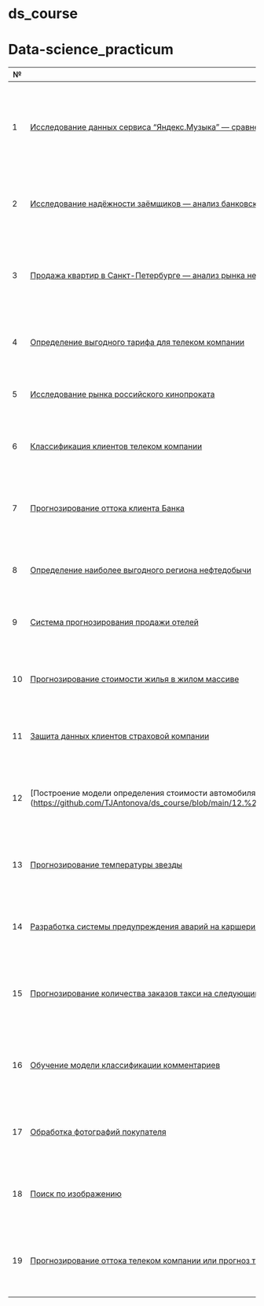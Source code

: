 # ds_course

# Data-science_practicum
| №   | Название проекта                                                                      | Описание                                                                                                   | Инструменты                                       | Цель исследования                                                           | Задачи                                                                     | Спринт                                | Роли                                                   |       |
| --- | ------------------------------------------------------------------------------------- | ---------------------------------------------------------------------------------------------------------- | ------------------------------------------------- | --------------------------------------------------------------------------- | -------------------------------------------------------------------------- | ------------------------------------- | ------------------------------------------------------ | ----- |
| 1   | [Исследование данных сервиса “Яндекс.Музыка” — сравнение пользователей двух городов](https://github.com/TJAntonova/ds_course/blob/main/1.%20%D0%98%D1%81%D1%81%D0%BB%D0%B5%D0%B4%D0%BE%D0%B2%D0%B0%D0%BD%D0%B8%D0%B5%20%D0%B4%D0%B0%D0%BD%D0%BD%D1%8B%D1%85%20%D1%81%D0%B5%D1%80%D0%B2%D0%B8%D1%81%D0%B0%20%E2%80%9C%D0%AF%D0%BD%D0%B4%D0%B5%D0%BA%D1%81.%D0%9C%D1%83%D0%B7%D1%8B%D0%BA%D0%B0%E2%80%9D%20%E2%80%94%20%D1%81%D1%80%D0%B0%D0%B2%D0%BD%D0%B5%D0%BD%D0%B8%D0%B5%20%D0%BF%D0%BE%D0%BB%D1%8C%D0%B7%D0%BE%D0%B2%D0%B0%D1%82%D0%B5%D0%BB%D0%B5%D0%B9%20%D0%B4%D0%B2%D1%83%D1%85%20%D0%B3%D0%BE%D1%80%D0%BE%D0%B4%D0%BE%D0%B2.ipynb)    | Сравнение пользователей двух городов. Проверить данные и сравнить поведение пользователей Москвы и Питера. | Pandas, Python                                    | Выявить различия и сходства в музыкальных предпочтениях пользователей.      | Обработка данных, дубликаты, пропуски, логическая индексация, группировка. | Базовый Python                        | Data Analyst                                           |       |
| 2   | [Исследование надёжности заёмщиков — анализ банковских данных](https://github.com/TJAntonova/ds_course/blob/main/2.%20%D0%98%D1%81%D1%81%D0%BB%D0%B5%D0%B4%D0%BE%D0%B2%D0%B0%D0%BD%D0%B8%D0%B5%20%D0%BD%D0%B0%D0%B4%D1%91%D0%B6%D0%BD%D0%BE%D1%81%D1%82%D0%B8%20%D0%B7%D0%B0%D1%91%D0%BC%D1%89%D0%B8%D0%BA%D0%BE%D0%B2%20%E2%80%94%20%D0%B0%D0%BD%D0%B0%D0%BB%D0%B8%D0%B7%20%D0%B1%D0%B0%D0%BD%D0%BA%D0%BE%D0%B2%D1%81%D0%BA%D0%B8%D1%85%20%D0%B4%D0%B0%D0%BD%D0%BD%D1%8B%D1%85.ipynb)                          | Анализ влияния семейного положения и количества детей на возврат кредита в срок.                           | Pandas, Python                                    | Определить влияние факторов на платёжеспособность клиентов.                 | Обработка данных, дубликаты, пропуски, категоризация, декомпозиция.        | Предобработка данных                  | Data Analyst, Финансовый аналитик                      |       |
| 3   | [Продажа квартир в Санкт-Петербурге — анализ рынка недвижимости](https://github.com/TJAntonova/ds_course/blob/main/3.%20%D0%9F%D1%80%D0%BE%D0%B4%D0%B0%D0%B6%D0%B0%20%D0%BA%D0%B2%D0%B0%D1%80%D1%82%D0%B8%D1%80%20%D0%B2%20%D0%A1%D0%B0%D0%BD%D0%BA%D1%82-%D0%9F%D0%B5%D1%82%D0%B5%D1%80%D0%B1%D1%83%D1%80%D0%B3%D0%B5%20%E2%80%94%20%D0%B0%D0%BD%D0%B0%D0%BB%D0%B8%D0%B7%20%D1%80%D1%8B%D0%BD%D0%BA%D0%B0%20%D0%BD%D0%B5%D0%B4%D0%B2%D0%B8%D0%B6%D0%B8%D0%BC%D0%BE%D1%81%D1%82%D0%B8.ipynb)                        | Определение рыночной стоимости объектов недвижимости и типичных параметров квартир.                        | Matplotlib, Pandas, Python                        | Провести исследование рынка недвижимости в связи с удалённостью от центра.  | Обработка данных, визуализация, построение графиков.                       | Исследовательский анализ данных       | Data Analyst, Fraud-аналитик, Маркетинг-аналитик       |       |
| 4   | [Определение выгодного тарифа для телеком компании](https://github.com/TJAntonova/ds_course/blob/main/4.%20%D0%9E%D0%BF%D1%80%D0%B5%D0%B4%D0%B5%D0%BB%D0%B5%D0%BD%D0%B8%D0%B5%20%D0%B2%D1%8B%D0%B3%D0%BE%D0%B4%D0%BD%D0%BE%D0%B3%D0%BE%20%D1%82%D0%B0%D1%80%D0%B8%D1%84%D0%B0%20%D0%B4%D0%BB%D1%8F%20%D1%82%D0%B5%D0%BB%D0%B5%D0%BA%D0%BE%D0%BC%20%D0%BA%D0%BE%D0%BC%D0%BF%D0%B0%D0%BD%D0%B8%D0%B8.ipynb)                                     | Анализ поведения клиентов и поиск оптимального тарифа.                                                     | Matplotlib, NumPy, Pandas, Python, SciPy          | Рекомендовать оптимальные наборы услуг для пользователей.                   | Предварительный анализ, проверка статистических гипотез.                   | Статистический анализ данных          | Data Analyst, Маркетинг-аналитик, Продуктовый аналитик |       |
| 5   | [Исследование рынка российского кинопроката](https://github.com/TJAntonova/ds_course/blob/main/5.%20%D0%98%D1%81%D1%81%D0%BB%D0%B5%D0%B4%D0%BE%D0%B2%D0%B0%D0%BD%D0%B8%D0%B5%20%D1%80%D1%8B%D0%BD%D0%BA%D0%B0%20%D1%80%D0%BE%D1%81%D1%81%D0%B8%D0%B9%D1%81%D0%BA%D0%BE%D0%B3%D0%BE%20%D0%BA%D0%B8%D0%BD%D0%BE%D0%BF%D1%80%D0%BE%D0%BA%D0%B0%D1%82%D0%B0.ipynb)                                            | Изучить рынок российского кинопроката и выявить текущие тренды.                                            | Matplotlib, Pandas, Python                        | Оценить интерес зрителей к фильмам с государственной поддержкой.            | Анализ текущих трендов.                                                    | Сборный 1                             | Data Analyst, Продуктовый аналитик                     |       |
| 6   | [Классификация клиентов телеком компании](https://github.com/TJAntonova/ds_course/blob/main/6.%20%D0%9A%D0%BB%D0%B0%D1%81%D1%81%D0%B8%D1%84%D0%B8%D0%BA%D0%B0%D0%B8%D1%86%D0%B8%D1%8F%20%D0%BA%D0%BB%D0%B8%D0%B5%D0%BD%D1%82%D0%BE%D0%B2%20%D1%82%D0%B5%D0%BB%D0%B5%D0%BA%D0%BE%D0%BC%20%D0%BA%D0%BE%D0%BC%D0%BF%D0%B0%D0%BD%D0%B8%D0%B8.ipynb)                                               | На основе данных предложить клиенту новый тариф.                                                           | Matplotlib, Pandas, Python, Scikit-learn          | Построить систему для анализа поведения клиентов.                           | Классификация, подбор гиперпараметров, выбор модели.                       | Введение в МО                         | Классификация, Машинное обучение                       |       |
| 7   | [Прогнозирование оттока клиента Банка](https://github.com/TJAntonova/ds_course/blob/main/7.%20%D0%9F%D1%80%D0%BE%D0%B3%D0%BD%D0%BE%D0%B7%D0%B8%D1%80%D0%BE%D0%B2%D0%B0%D0%BD%D0%B8%D0%B5%20%D0%BE%D1%82%D1%82%D0%BE%D0%BA%D0%B0%20%D0%BA%D0%BB%D0%B8%D0%B5%D0%BD%D1%82%D0%B0%20%D0%91%D0%B0%D0%BD%D0%BA%D0%B0.ipynb)                                                  | Спрогнозировать, уйдёт ли клиент из банка в ближайшее время на основе исторических данных.                 | Matplotlib, Pandas, Scikit-learn                  | Сохранить текущих клиентов, выяснив потенциальных уходящих.                 | Классификация, подбор гиперпараметров, выбор модели.                       | Обучение с учителем                   | Классификация, Машинное обучение                       |       |
| 8   | [Определение наиболее выгодного региона нефтедобычи](https://github.com/TJAntonova/ds_course/blob/main/8.%20%D0%9E%D0%BF%D1%80%D0%B5%D0%B4%D0%B5%D0%BB%D0%B5%D0%BD%D0%B8%D0%B5%20%D0%BD%D0%B0%D0%B8%D0%B1%D0%BE%D0%BB%D0%B5%D0%B5%20%D0%B2%D1%8B%D0%B3%D0%BE%D0%B4%D0%BD%D0%BE%D0%B3%D0%BE%20%D1%80%D0%B5%D0%B3%D0%B8%D0%BE%D0%BD%D0%B0%20%D0%BD%D0%B5%D1%84%D1%82%D0%B5%D0%B4%D0%BE%D0%B1%D1%8B%D1%87%D0%B8.ipynb)                                    | На основе данных геологии разведки выбрать район добычи нефти.                                             | Pandas, Scikit-learn, бутстреп                    | Построить модель для определения региона с наибольшей прибылью.             | Регрессия, разработка бизнес-модели.                                       | Машинное обучение в бизнесе           | Финансовый аналитик, Машинное обучение, Регрессия      | <br/> |
| 9   | [Система прогнозирования продажи отелей](https://github.com/TJAntonova/ds_course/blob/main/9.%20%D0%A1%D0%B8%D1%81%D1%82%D0%B5%D0%BC%D0%B0%20%D0%BF%D1%80%D0%BE%D0%B3%D0%BD%D0%BE%D0%B7%D0%B8%D1%80%D0%BE%D0%B2%D0%B0%D0%BD%D0%B8%D1%8F%20%D0%BF%D1%80%D0%BE%D0%B4%D0%B0%D0%B6%D0%B8%20%D0%BE%D1%82%D0%B5%D0%BB%D0%B5%D0%B9.ipynb)                                                | Спрогнозировать, кто из клиентов откажется от брони.                                                       | Matplotlib, NumPy, Pandas, Python, Scikit-learn   | Строится модель прогнозирования отказов клиентов.                           | Классификация, анализ прибыли от внедрения модели.                         | Сборный 2                             | Машинное обучение, Разработка бизнес-модели            | <br/> |
| 10  | [Прогнозирование стоимости жилья в жилом массиве](https://github.com/TJAntonova/ds_course/blob/main/10.%20%D0%9F%D1%80%D0%BE%D0%B3%D0%BD%D0%BE%D0%B7%D0%B8%D1%80%D0%BE%D0%B2%D0%B0%D0%BD%D0%B8%D0%B5%20%D1%81%D1%82%D0%BE%D0%B8%D0%BC%D0%BE%D1%81%D1%82%D0%B8%20%D0%B6%D0%B8%D0%BB%D1%8C%D1%8F%20%D0%B2%20%D0%B6%D0%B8%D0%BB%D0%BE%D0%BC%20%D0%BC%D0%B0%D1%81%D1%81%D0%B8%D0%B2%D0%B5..ipynb)                                       | Определить медианную стоимость квартиры на основе больших данных.                                          | Pandas, Python, Spark                             | Разработка модели по прогнозированию стоимости квартиры.                    | Использование технологий обработки больших данных, регрессия.              | Системы обработки больших данных      | Машинное обучение, Регрессия                           | <br/> |
| 11  | [Защита данных клиентов страховой компании ](https://github.com/TJAntonova/ds_course/blob/main/11.%20%D0%97%D0%B0%D1%89%D0%B8%D1%82%D0%B0%20%D0%BF%D0%B5%D1%80%D1%81%D0%BE%D0%BD%D0%B0%D0%BB%D1%8C%D0%BD%D1%8B%D1%85%20%D0%B4%D0%B0%D0%BD%D0%BD%D1%8B%D1%85%20%D0%BA%D0%BB%D0%B8%D0%B5%D0%BD%D1%82%D0%BE%D0%B2.ipynb)                                            | Разработка модели анонимизации персональных данных.                                                        | NumPy, Python, Scikit-learn                       | Защитить данные клиентов от восстановления.                                 | Линейная алгебра, оценка работы моделей.                                   | Линейная алгебра                      | Машинное обучение, Разработка                          | <br/> |
| 12  | [Построение модели определения стоимости автомобиля] (https://github.com/TJAntonova/ds_course/blob/main/12.%20%D0%9F%D0%BE%D1%81%D1%82%D1%80%D0%BE%D0%B5%D0%BD%D0%B8%D0%B5%20%D0%BC%D0%BE%D0%B4%D0%B5%D0%BB%D0%B8%20%D0%BE%D0%BF%D1%80%D0%B5%D0%B4%D0%B5%D0%BB%D0%B5%D0%BD%D0%B8%D1%8F%20%D1%81%D1%82%D0%BE%D0%B8%D0%BC%D0%BE%D1%81%D1%82%D0%B8%20%D0%B0%D0%B2%D1%82%D0%BE%D0%BC%D0%BE%D0%B1%D0%B8%D0%BB%D1%8F.ipynb)                                    | Разработка системы рекомендации стоимости автомобиля на основе его описания.                               | Pandas, Python, lightgbm                          | Построить модель для определения рыночной стоимости автомобиля.             | Градиентный бустинг, регрессия, работа с историческими данными.            | Численные методы                      | Машинное обучение, Бизнес, Интернет-сервисы            |       |
| 13  | [Прогнозирование температуры звезды ](https://github.com/TJAntonova/ds_course/blob/main/13.%20%D0%9F%D1%80%D0%BE%D0%B3%D0%BD%D0%BE%D0%B7%D0%B8%D1%80%D0%BE%D0%B2%D0%B0%D0%BD%D0%B8%D0%B5%20%D1%82%D0%B5%D0%BC%D0%BF%D0%B5%D1%80%D0%B0%D1%82%D1%83%D1%80%D1%8B%20%D0%B7%D0%B2%D0%B5%D0%B7%D0%B4%D1%8B.ipynb)                                                   | Определить температуру на поверхности звезды на основе косвенных данных.                                   | Pandas, Python, Pytorch                           | Построить модель оценки температуры на поверхности звезды.                  | Нейронные сети, работа с косвенными данными.                               | Методы и алгоритмы машинного обучения | Научный анализ, Машинное обучение                      |       |
| 14  | [Разработка системы предупреждения аварий на каршеринге](https://github.com/TJAntonova/ds_course/blob/main/14.%20%D0%A0%D0%B0%D0%B7%D1%80%D0%B0%D0%B1%D0%BE%D1%82%D0%BA%D0%B0%20%D1%81%D0%B8%D1%81%D1%82%D0%B5%D0%BC%D1%8B%20%D0%BF%D1%80%D0%B5%D0%B4%D1%83%D0%BF%D1%80%D0%B5%D0%B6%D0%B4%D0%B5%D0%BD%D0%B8%D1%8F%20%D0%B0%D0%B2%D0%B0%D1%80%D0%B8%D0%B9%20%D0%BD%D0%B0%20%D0%BA%D0%B0%D1%80%D1%88%D0%B5%D1%80%D0%B8%D0%BD%D0%B3%D0%B5.ipynb)                                | Построить систему предупреждения об аварии клиентам каршеринга.                                            | Pandas, PostgreSQL, SQL, SQLAlchemy, Scikit-learn | Выявить причины возникновения аварий и создать алерт о безопасном вождении. | Анализ исторических данных, синтез признаков.                              | Сборный 3                             | Бизнес, Интернет-сервисы, Машинное обучение            |       |
| 15  | [Прогнозирование количества заказов такси на следующий час](https://github.com/TJAntonova/ds_course/blob/main/15.%20%D0%9F%D1%80%D0%BE%D0%B3%D0%BD%D0%BE%D0%B7%D0%B8%D1%80%D0%BE%D0%B2%D0%B0%D0%BD%D0%B8%D0%B5%20%D0%BE%D0%B1%D1%8A%D0%B5%D0%BC%D0%B0%20%D0%B7%D0%B0%D0%BA%D0%B0%D0%B7%D0%BE%D0%B2(%D1%82%D0%B0%D0%BA%D1%81%D0%B8).ipynb)                             | Разработка системы предсказания объема заказа на основе исторических данных.                               | Pandas, Python, Scikit-learn, statsmodels         | Прогнозировать количество заказов такси на следующий час.                   | Моделирование временных рядов, регрессия, предсказание.                    | Временные ряды                        | Бизнес, Интернет-сервисы, Стартапы                     |       |
| 16  | [Обучение модели классификации комментариев](https://github.com/TJAntonova/ds_course/blob/main/16.%20%D0%9E%D0%B1%D1%83%D1%87%D0%B5%D0%BD%D0%B8%D0%B5%20%D0%BC%D0%BE%D0%B4%D0%B5%D0%BB%D0%B8%20%D0%BA%D0%BB%D0%B0%D1%81%D1%81%D0%B8%D1%84%D0%B8%D0%BA%D0%B0%D1%86%D0%B8%D0%B8%20%D0%BA%D0%BE%D0%BC%D0%BC%D0%B5%D0%BD%D1%82%D0%B0%D1%80%D0%B8%D0%B5%D0%B2.ipynb)                                            | Определение токсичности комментариев для обеспечения модерации в интернет-магазине.                        | BERT, Pandas, Python, nltk, tf-idf                | Создать инструмент для автоматического поиска токсичных комментариев.       | Обработка естественного языка, NLP, модерация сообщений.                   | МО для текстов                        | Интернет-сервисы, Стартапы, Машинное обучение          |       |
| 17  |[ Обработка фотографий покупателя](https://github.com/TJAntonova/ds_course/blob/main/17.%20%D0%9E%D0%B1%D1%80%D0%B0%D0%B1%D0%BE%D1%82%D0%BA%D0%B0%20%D1%84%D0%BE%D1%82%D0%BE%D0%B3%D1%80%D0%B0%D1%84%D0%B8%D0%B9%20%D0%BF%D0%BE%D0%BA%D1%83%D0%BF%D0%B0%D1%82%D0%B5%D0%BB%D1%8F.ipynb)                                                       | Определение возраста по фотографии для анализа покупок и контроля продаж алкоголя.                         | Keras, Python                                     | Построить модель, определяющую приблизительный возраст человека.            | Обработка изображений, компьютерное зрение.                                | Компьютерное зрение                   | Бизнес, Оффлайн, Машинное обучение                     | <br/> |
| 18  |[ Поиск по изображению](https://github.com/TJAntonova/ds_course/blob/main/18.%20%D0%9F%D0%BE%D0%B8%D1%81%D0%BA%20%D0%BF%D0%BE%20%D0%B8%D0%B7%D0%BE%D0%B1%D1%80%D0%B0%D0%B6%D0%B5%D0%BD%D0%B8%D1%8E.ipynb)                                                                  | Разработать простой поиск картинок по текстовому запросу.                                                  | BERT, Keras, Pytorch, Scikit-learn                | Создание модели, соединяющей текстовые данные и изображения.                | Работа с текстом и изображениями, построение гибридной модели.             | Сборный 4                             | Интернет-сервисы, Стартапы, Машинное обучение          | <br/> |
| 19  | [Прогнозирование оттока телеком компании или прогноз температуры стали во время плавки](https://github.com/TJAntonova/ds_course/blob/main/19.%D0%9F%D1%80%D0%BE%D0%B3%D0%BD%D0%BE%D0%B7%D0%B8%D1%80%D0%BE%D0%B2%D0%B0%D0%BD%D0%B8%D0%B5%20%D0%BE%D1%82%D1%82%D0%BE%D0%BA%D0%B0%20%D1%82%D0%B5%D0%BB%D0%B5%D0%BA%D0%BE%D0%BC%20%D0%BA%D0%BE%D0%BC%D0%BF%D0%B0%D0%BD%D0%B8%D0%B8.ipynb) | Построить модель, которая предскажет отток клиентов или температуру стали во время плавки.                 | Matplotlib, Pandas, Python, Scikit-learn          | Оптимизация производственных расходов или удержание клиентов.               | Моделирование, использование исторических данных.                          | Финальный спринт                      | Промышленность, Телеком, Машинное обучение             | <br/> |
